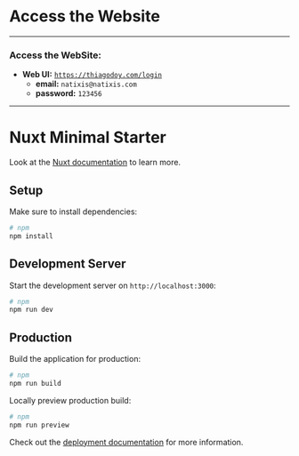 
# Access the Website
---

###  Access the WebSite:
- **Web UI:** [`https://thiagodoy.com/login`](https://thiagodoy.com/login)
    - **email:** `natixis@natixis.com`
    - **password:** `123456`
---

# Nuxt Minimal Starter

Look at the [Nuxt documentation](https://nuxt.com/docs/getting-started/introduction) to learn more.

## Setup

Make sure to install dependencies:

```bash
# npm
npm install
```

## Development Server

Start the development server on `http://localhost:3000`:

```bash
# npm
npm run dev
```

## Production

Build the application for production:

```bash
# npm
npm run build
```

Locally preview production build:

```bash
# npm
npm run preview
```

Check out the [deployment documentation](https://nuxt.com/docs/getting-started/deployment) for more information.
